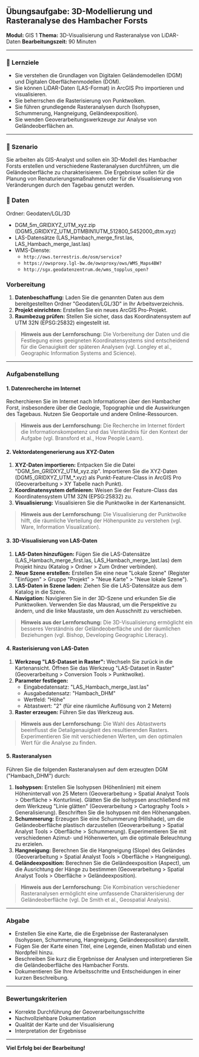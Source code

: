 ## Übungsaufgabe: 3D-Modellierung und Rasteranalyse des Hambacher Forsts

**Modul:** GIS 1
**Thema:** 3D-Visualisierung und Rasteranalyse von LiDAR-Daten
**Bearbeitungszeit:** 90 Minuten

---

### 🎯 **Lernziele**

- Sie verstehen die Grundlagen von Digitalen Geländemodellen (DGM) und Digitalen Oberflächenmodellen (DOM).
- Sie können LiDAR-Daten (LAS-Format) in ArcGIS Pro importieren und visualisieren.
- Sie beherrschen die Rasterisierung von Punktwolken.
- Sie führen grundlegende Rasteranalysen durch (Isohypsen, Schummerung, Hangneigung, Geländeexposition).
- Sie wenden Geoverarbeitungswerkzeuge zur Analyse von Geländeoberflächen an.

---

### 🫵 **Szenario**

Sie arbeiten als GIS-Analyst und sollen ein 3D-Modell des Hambacher Forsts erstellen und verschiedene Rasteranalysen durchführen, um die Geländeoberfläche zu charakterisieren. Die Ergebnisse sollen für die Planung von Renaturierungsmaßnahmen oder für die Visualisierung von Veränderungen durch den Tagebau genutzt werden.

### 💾 **Daten**

Ordner: Geodaten/LGL/3D

* DGM\_5m\_GRIDXYZ\_UTM\_xyz.zip
(DGM5\_GRIDXYZ\_UTM\_DTMBIN1UTM\_512800\_5452000\_dtm.xyz)
* LAS-Datensätze (LAS\_Hambach\_merge\_first.las, LAS\_Hambach\_merge\_last.las)
* WMS-Dienste:
    * `http://ows.terrestris.de/osm/service?`
    * `https://owsproxy.lgl-bw.de/owsproxy/ows/WMS_Maps4BW?`
    * `http://sgx.geodatenzentrum.de/wms_topplus_open?`


### **Vorbereitung**

1. **Datenbeschaffung:** Laden Sie die genannten Daten aus dem bereitgestellten Ordner "Geodaten/LGL/3D" in Ihr Arbeitsverzeichnis.
2. **Projekt einrichten:** Erstellen Sie ein neues ArcGIS Pro-Projekt.
3. **Raumbezug prüfen:** Stellen Sie sicher, dass das Koordinatensystem auf UTM 32N (EPSG:25832) eingestellt ist.

> **Hinweis aus der Lernforschung:** Die Vorbereitung der Daten und die Festlegung eines geeigneten Koordinatensystems sind entscheidend für die Genauigkeit der späteren Analysen (vgl. Longley et al., Geographic Information Systems and Science).

---

### **Aufgabenstellung**

#### **1. Datenrecherche im Internet**

Recherchieren Sie im Internet nach Informationen über den Hambacher Forst, insbesondere über die Geologie, Topographie und die Auswirkungen des Tagebaus. Nutzen Sie Geoportale und andere Online-Ressourcen.

> **Hinweis aus der Lernforschung:** Die Recherche im Internet fördert die Informationskompetenz und das Verständnis für den Kontext der Aufgabe (vgl. Bransford et al., How People Learn).

#### **2. Vektordatengenerierung aus XYZ-Daten**

1. **XYZ-Daten importieren:** Entpacken Sie die Datei "DGM\_5m\_GRIDXYZ\_UTM\_xyz.zip". Importieren Sie die XYZ-Daten (DGM5\_GRIDXYZ\_UTM\_\*.xyz) als Punkt-Feature-Class in ArcGIS Pro (Geoverarbeitung > XY Tabelle nach Punkt).
2. **Koordinatensystem definieren:** Weisen Sie der Feature-Class das Koordinatensystem UTM 32N (EPSG:25832) zu.
3. **Visualisierung:** Visualisieren Sie die Punktwolke in der Kartenansicht.

> **Hinweis aus der Lernforschung:** Die Visualisierung der Punktwolke hilft, die räumliche Verteilung der Höhenpunkte zu verstehen (vgl. Ware, Information Visualization).

#### **3. 3D-Visualisierung von LAS-Daten**

1. **LAS-Daten hinzufügen:** Fügen Sie die LAS-Datensätze (LAS\_Hambach\_merge\_first.las, LAS\_Hambach\_merge\_last.las) dem Projekt hinzu (Katalog > Ordner > Zum Ordner verbinden).
2. **Neue Szene erstellen:** Erstellen Sie eine neue "Lokale Szene" (Register "Einfügen" > Gruppe "Projekt" > "Neue Karte" > "Neue lokale Szene").
3. **LAS-Daten in Szene laden:** Ziehen Sie die LAS-Datensätze aus dem Katalog in die Szene.
4. **Navigation:** Navigieren Sie in der 3D-Szene und erkunden Sie die Punktwolken. Verwenden Sie das Mausrad, um die Perspektive zu ändern, und die linke Maustaste, um den Ausschnitt zu verschieben.

> **Hinweis aus der Lernforschung:** Die 3D-Visualisierung ermöglicht ein besseres Verständnis der Geländeoberfläche und der räumlichen Beziehungen (vgl. Bishop, Developing Geographic Literacy).

#### **4. Rasterisierung von LAS-Daten**

1. **Werkzeug "LAS-Dataset in Raster":** Wechseln Sie zurück in die Kartenansicht. Öffnen Sie das Werkzeug "LAS-Dataset in Raster" (Geoverarbeitung > Conversion Tools > Punktwolke).
2. **Parameter festlegen:**
    * Eingabedatensatz: "LAS\_Hambach\_merge\_last.las"
    * Ausgabedatensatz: "Hambach\_DHM"
    * Wertfeld: "Höhe"
    * Abtastwert: "2" (für eine räumliche Auflösung von 2 Metern)
3. **Raster erzeugen:** Führen Sie das Werkzeug aus.

> **Hinweis aus der Lernforschung:** Die Wahl des Abtastwerts beeinflusst die Detailgenauigkeit des resultierenden Rasters. Experimentieren Sie mit verschiedenen Werten, um den optimalen Wert für die Analyse zu finden.

#### **5. Rasteranalysen**

Führen Sie die folgenden Rasteranalysen auf dem erzeugten DGM ("Hambach\_DHM") durch:

1. **Isohypsen:** Erstellen Sie Isohypsen (Höhenlinien) mit einem Höhenintervall von 25 Metern (Geoverarbeitung > Spatial Analyst Tools > Oberfläche > Konturlinie). Glätten Sie die Isohypsen anschließend mit dem Werkzeug "Linie glätten" (Geoverarbeitung > Cartography Tools > Generalisierung). Beschriften Sie die Isohypsen mit den Höhenangaben.
2. **Schummerung:** Erzeugen Sie eine Schummerung (Hillshade), um die Geländeoberfläche plastisch darzustellen (Geoverarbeitung > Spatial Analyst Tools > Oberfläche > Schummerung). Experimentieren Sie mit verschiedenen Azimut- und Höhenwerten, um die optimale Beleuchtung zu erzielen.
3. **Hangneigung:** Berechnen Sie die Hangneigung (Slope) des Geländes (Geoverarbeitung > Spatial Analyst Tools > Oberfläche > Hangneigung).
4. **Geländeexposition:** Berechnen Sie die Geländeexposition (Aspect), um die Ausrichtung der Hänge zu bestimmen (Geoverarbeitung > Spatial Analyst Tools > Oberfläche > Geländeexposition).

> **Hinweis aus der Lernforschung:** Die Kombination verschiedener Rasteranalysen ermöglicht eine umfassende Charakterisierung der Geländeoberfläche (vgl. De Smith et al., Geospatial Analysis).

---

### **Abgabe**

* Erstellen Sie eine Karte, die die Ergebnisse der Rasteranalysen (Isohypsen, Schummerung, Hangneigung, Geländeexposition) darstellt.
* Fügen Sie der Karte einen Titel, eine Legende, einen Maßstab und einen Nordpfeil hinzu.
* Beschreiben Sie kurz die Ergebnisse der Analysen und interpretieren Sie die Geländeoberfläche des Hambacher Forsts.
* Dokumentieren Sie Ihre Arbeitsschritte und Entscheidungen in einer kurzen Beschreibung.

---

### **Bewertungskriterien**

* Korrekte Durchführung der Geoverarbeitungsschritte
* Nachvollziehbare Dokumentation
* Qualität der Karte und der Visualisierung
* Interpretation der Ergebnisse

---

**Viel Erfolg bei der Bearbeitung!**
